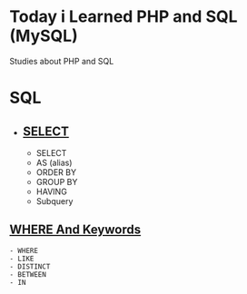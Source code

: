 # Today i Learned PHP and SQL (MySQL)
Studies about PHP and SQL

# SQL

- ## [SELECT](SQL/select.md)
    - SELECT
    - AS (alias)    
    - ORDER BY
    - GROUP BY
    - HAVING
    - Subquery

## [WHERE And Keywords](SQL/whereAndKeywords.md)
    - WHERE
    - LIKE
    - DISTINCT
    - BETWEEN
    - IN